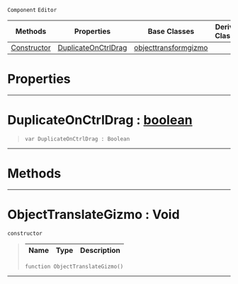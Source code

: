  `Component` `Editor`



|Methods|Properties|Base Classes|Derived Classes|
|---|---|---|---|
|[ Constructor](https://plasmaengine.github.io/PlasmaDocs/Plasma1/C++/code_reference/class_reference/objecttranslategizmo.markdown#objecttranslategizmo-voi)|[ DuplicateOnCtrlDrag](https://plasmaengine.github.io/PlasmaDocs/Plasma1/C++/code_reference/class_reference/objecttranslategizmo.markdown#duplicateonctrldrag-plasma)|[objecttransformgizmo](https://plasmaengine.github.io/PlasmaDocs/Plasma1/C++/code_reference/class_reference/objecttransformgizmo.markdown)| |


 #  Properties


---  
 #  DuplicateOnCtrlDrag : [boolean](https://plasmaengine.github.io/PlasmaDocs/Plasma1/C++/code_reference/lightning_base_types/boolean.markdown)

> 
> ``` lang=cpp, name=Lightning
> var DuplicateOnCtrlDrag : Boolean


---  
 #  Methods


---  
 #  ObjectTranslateGizmo : Void

 `constructor`

> 
> |Name|Type|Description|
> |---|---|---|
> ``` lang=cpp, name=Lightning
> function ObjectTranslateGizmo()
> ``` 


---  
 

 